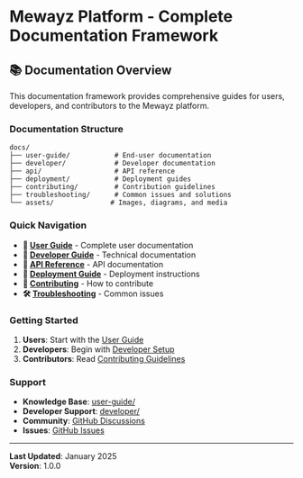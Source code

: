 # Mewayz Platform - Complete Documentation Framework

## 📚 Documentation Overview

This documentation framework provides comprehensive guides for users, developers, and contributors to the Mewayz platform.

### Documentation Structure

```
docs/
├── user-guide/           # End-user documentation
├── developer/            # Developer documentation
├── api/                  # API reference
├── deployment/           # Deployment guides
├── contributing/         # Contribution guidelines
├── troubleshooting/      # Common issues and solutions
└── assets/              # Images, diagrams, and media
```

### Quick Navigation

- **👥 [User Guide](user-guide/README.md)** - Complete user documentation
- **🔧 [Developer Guide](developer/README.md)** - Technical documentation
- **📡 [API Reference](api/README.md)** - API documentation
- **🚀 [Deployment Guide](deployment/README.md)** - Deployment instructions
- **🤝 [Contributing](contributing/README.md)** - How to contribute
- **🛠️ [Troubleshooting](troubleshooting/README.md)** - Common issues

### Getting Started

1. **Users**: Start with the [User Guide](user-guide/README.md)
2. **Developers**: Begin with [Developer Setup](developer/setup.md)
3. **Contributors**: Read [Contributing Guidelines](contributing/README.md)

### Support

- **Knowledge Base**: [user-guide/](user-guide/)
- **Developer Support**: [developer/](developer/)
- **Community**: [GitHub Discussions](https://github.com/mewayz/platform/discussions)
- **Issues**: [GitHub Issues](https://github.com/mewayz/platform/issues)

---

**Last Updated**: January 2025  
**Version**: 1.0.0